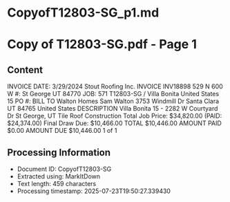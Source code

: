 # CopyofT12803-SG_p1.md

<!--
chunk_id: CopyofT12803-SG_p1
source: Copy of T12803-SG.pdf
page: 1
category: other
hash: afd32a2d1fe295c3c9ddadbfd9417bde78ee5f44df345fd4ac8c5abc442ee0c6
-->

# Copy of T12803-SG.pdf - Page 1

## Content
INVOICE
DATE: 3/29/2024
Stout Roofing Inc.
INVOICE INV18898
529 N 600 W
#:
St George UT 84770
JOB: 571 T12803-SG / Villa Bonita
United States
15
PO #:
BILL TO
Walton Homes
Sam Walton
3753 Windmill Dr
Santa Clara UT 84765
United States
DESCRIPTION
Villa Bonita 15 - 2282 W Courtyard Dr St George, UT
Tile Roof Construction
Total Job Price: $34,820.00
(PAID: $24,374.00)
Final Draw Due: $10,466.00
TOTAL $10,446.00
AMOUNT PAID $0.00
AMOUNT DUE $10,446.00
1 of 1

## Processing Information
- Document ID: CopyofT12803-SG
- Extracted using: MarkItDown
- Text length: 459 characters
- Processing timestamp: 2025-07-23T19:50:27.339430